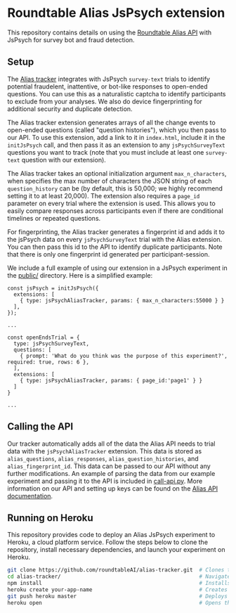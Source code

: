 # Roundtable Alias JsPsych extension

This repository contains details on using the [Roundtable Alias API](https://docs.roundtable.ai) with JsPsych for survey bot and fraud detection.

## Setup

The [Alias tracker](public/alias-tracker.js) integrates with JsPsych `survey-text` trials to identify potential fraudelent, inattentive, or bot-like responses to open-ended questions. You can use this as a naturalistic captcha to identify participants to exclude from your analyses. We also do device fingerprinting for additional security and duplicate detection.

The Alias tracker extension generates arrays of all the change events to open-ended questions (called "question histories"), which you then pass to our API. To use this extension, add a link to it in `index.html`, include it in the `initJsPsych` call, and then pass it as an extension to any `jsPsychSurveyText` questions you want to track (note that you must include at least one `survey-text` question with our extension).

The Alias tracker takes an optional initialization argument `max_n_characters`, when specifies the max number of characters the JSON string of each `question_history` can be (by default, this is 50,000; we highly recommend setting it to at least 20,000). The extension also requires a `page_id` parameter on every trial where the extension is used. This allows you to easily compare responses across participants even if there are conditional timelines or repeated questions.

For fingerprinting, the Alias tracker generates a fingerprint id and adds it to the jsPsych data on every `jsPsychSurveyText` trial with the Alias extension. You can then pass this id to the API to identify duplicate participants. Note that there is only one fingerprint id generated per participant-session.

We include a full example of using our extension in a JsPsych experiment in the [public/](public/) directory. Here is a simplified example:

```
const jsPsych = initJsPsych({
  extensions: [
    { type: jsPsychAliasTracker, params: { max_n_characters:55000 } }
  ],
});

...

const openEndsTrial = {
  type: jsPsychSurveyText,
  questions: [
    { prompt: 'What do you think was the purpose of this experiment?', required: true, rows: 6 },
  ],
  extensions: [
    { type: jsPsychAliasTracker, params: { page_id:'page1' } }
  ]
}

...

```

## Calling the API

Our tracker automatically adds all of the data the Alias API needs to trial data with the `jsPsychAliasTracker` extension. This data is stored as `alias_questions`, `alias_responses`, `alias_question_histories`, and `alias_fingerprint_id`. This data can be passed to our API without any further modifications. An example of parsing the data from our example experiment and passing it to the API is included in [call-api.py](call-api.py). More information on our API and setting up keys can be found on the [Alias API documentation](https://docs.roundtable.ai).

## Running on Heroku

This repository provides code to deploy an Alias JsPsych experiment to Heroku, a cloud platform service. Follow the steps below to clone the repository, install necessary dependencies, and launch your experiment on Heroku.

```bash
git clone https://github.com/roundtableAI/alias-tracker.git  # Clones the repository
cd alias-tracker/                                            # Navigates into the directory
npm install                                                  # Installs all dependencies
heroku create your-app-name                                  # Creates a new Heroku app
git push heroku master                                       # Deploys the app to Heroku
heroku open                                                  # Opens the app in a web browser
```